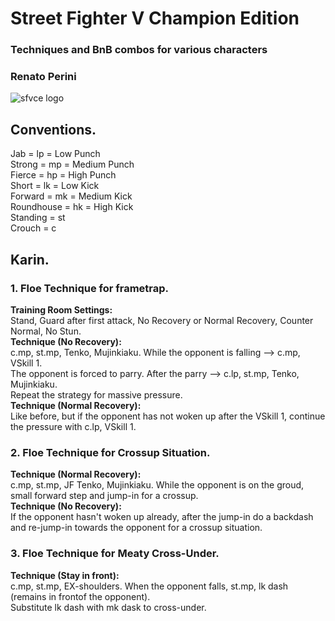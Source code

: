 # Street Fighter V Champion Edition
### Techniques and BnB combos for various characters
### Renato Perini

![sfvce logo](https://www.spaziogames.it/images/2019/11/Street-Fighter-V-Champion-Edition_2019_11-17-19_016.png)

## Conventions.
Jab = lp = Low Punch\
Strong = mp = Medium Punch\
Fierce = hp = High Punch\
Short = lk = Low Kick\
Forward = mk = Medium Kick\
Roundhouse = hk = High Kick\
Standing = st\
Crouch = c

## Karin.
### 1. Floe Technique for frametrap.
**Training Room Settings:**\
Stand, Guard after first attack, No Recovery or Normal Recovery, Counter Normal, No Stun.\
**Technique (No Recovery):**\
c.mp, st.mp, Tenko, Mujinkiaku. While the opponent is falling --> c.mp, VSkill 1.\
The opponent is forced to parry. After the parry --> c.lp, st.mp, Tenko, Mujinkiaku.\
Repeat the strategy for massive pressure.\
**Technique (Normal Recovery):**\
Like before, but if the opponent has not woken up after the VSkill 1, continue the pressure with c.lp, VSkill 1.

### 2. Floe Technique for Crossup Situation.
**Technique (Normal Recovery):**\
c.mp, st.mp, JF Tenko, Mujinkiaku. While the opponent is on the groud, small forward step and jump-in for a crossup.\
**Technique (No Recovery):**\
If the opponent hasn't woken up already, after the jump-in do a backdash and re-jump-in towards the opponent for a crossup situation.

### 3. Floe Technique for Meaty Cross-Under.
**Technique (Stay in front):**\
c.mp, st.mp, EX-shoulders. When the opponent falls, st.mp, lk dash (remains in frontof the opponent).\
Substitute lk dash with mk dask to cross-under.


